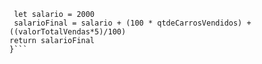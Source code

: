 
```function calculaSalario(qtdeCarrosVendidos, valorTotalVendas) {
 let salario = 2000
 salarioFinal = salario + (100 * qtdeCarrosVendidos) +((valorTotalVendas*5)/100)
return salarioFinal
}```
